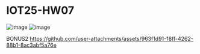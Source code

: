 # IOT25-HW07
![image](https://github.com/user-attachments/assets/741d525c-9463-4600-9c65-9e7ff5da1386)
![image](https://github.com/user-attachments/assets/7da00ff0-7456-4d92-98f9-74bfcbee136d)

BONUS2 
https://github.com/user-attachments/assets/963f1d91-18ff-4262-88b1-8ac3abf5a76e

